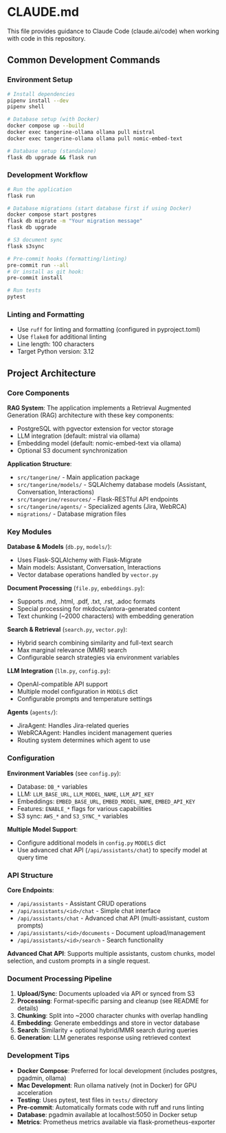 # CLAUDE.md

This file provides guidance to Claude Code (claude.ai/code) when working with code in this repository.

## Common Development Commands

### Environment Setup
```bash
# Install dependencies
pipenv install --dev
pipenv shell

# Database setup (with Docker)
docker compose up --build
docker exec tangerine-ollama ollama pull mistral
docker exec tangerine-ollama ollama pull nomic-embed-text

# Database setup (standalone)
flask db upgrade && flask run
```

### Development Workflow
```bash
# Run the application
flask run

# Database migrations (start database first if using Docker)
docker compose start postgres
flask db migrate -m "Your migration message"
flask db upgrade

# S3 document sync
flask s3sync

# Pre-commit hooks (formatting/linting)
pre-commit run --all
# Or install as git hook:
pre-commit install

# Run tests
pytest
```

### Linting and Formatting
- Use `ruff` for linting and formatting (configured in pyproject.toml)
- Use `flake8` for additional linting
- Line length: 100 characters
- Target Python version: 3.12

## Project Architecture

### Core Components

**RAG System**: The application implements a Retrieval Augmented Generation (RAG) architecture with these key components:
- PostgreSQL with pgvector extension for vector storage
- LLM integration (default: mistral via ollama)
- Embedding model (default: nomic-embed-text via ollama)
- Optional S3 document synchronization

**Application Structure**:
- `src/tangerine/` - Main application package
- `src/tangerine/models/` - SQLAlchemy database models (Assistant, Conversation, Interactions)
- `src/tangerine/resources/` - Flask-RESTful API endpoints
- `src/tangerine/agents/` - Specialized agents (Jira, WebRCA)
- `migrations/` - Database migration files

### Key Modules

**Database & Models** (`db.py`, `models/`):
- Uses Flask-SQLAlchemy with Flask-Migrate
- Main models: Assistant, Conversation, Interactions
- Vector database operations handled by `vector.py`

**Document Processing** (`file.py`, `embeddings.py`):
- Supports .md, .html, .pdf, .txt, .rst, .adoc formats
- Special processing for mkdocs/antora-generated content
- Text chunking (~2000 characters) with embedding generation

**Search & Retrieval** (`search.py`, `vector.py`):
- Hybrid search combining similarity and full-text search
- Max marginal relevance (MMR) search
- Configurable search strategies via environment variables

**LLM Integration** (`llm.py`, `config.py`):
- OpenAI-compatible API support
- Multiple model configuration in `MODELS` dict
- Configurable prompts and temperature settings

**Agents** (`agents/`):
- JiraAgent: Handles Jira-related queries
- WebRCAAgent: Handles incident management queries
- Routing system determines which agent to use

### Configuration

**Environment Variables** (see `config.py`):
- Database: `DB_*` variables
- LLM: `LLM_BASE_URL`, `LLM_MODEL_NAME`, `LLM_API_KEY`
- Embeddings: `EMBED_BASE_URL`, `EMBED_MODEL_NAME`, `EMBED_API_KEY`
- Features: `ENABLE_*` flags for various capabilities
- S3 sync: `AWS_*` and `S3_SYNC_*` variables

**Multiple Model Support**:
- Configure additional models in `config.py` `MODELS` dict
- Use advanced chat API (`/api/assistants/chat`) to specify model at query time

### API Structure

**Core Endpoints**:
- `/api/assistants` - Assistant CRUD operations
- `/api/assistants/<id>/chat` - Simple chat interface
- `/api/assistants/chat` - Advanced chat API (multi-assistant, custom prompts)
- `/api/assistants/<id>/documents` - Document upload/management
- `/api/assistants/<id>/search` - Search functionality

**Advanced Chat API**: Supports multiple assistants, custom chunks, model selection, and custom prompts in a single request.

### Document Processing Pipeline

1. **Upload/Sync**: Documents uploaded via API or synced from S3
2. **Processing**: Format-specific parsing and cleanup (see README for details)
3. **Chunking**: Split into ~2000 character chunks with overlap handling
4. **Embedding**: Generate embeddings and store in vector database
5. **Search**: Similarity + optional hybrid/MMR search during queries
6. **Generation**: LLM generates response using retrieved context

### Development Tips

- **Docker Compose**: Preferred for local development (includes postgres, pgadmin, ollama)
- **Mac Development**: Run ollama natively (not in Docker) for GPU acceleration
- **Testing**: Uses pytest, test files in `tests/` directory
- **Pre-commit**: Automatically formats code with ruff and runs linting
- **Database**: pgadmin available at localhost:5050 in Docker setup
- **Metrics**: Prometheus metrics available via flask-prometheus-exporter